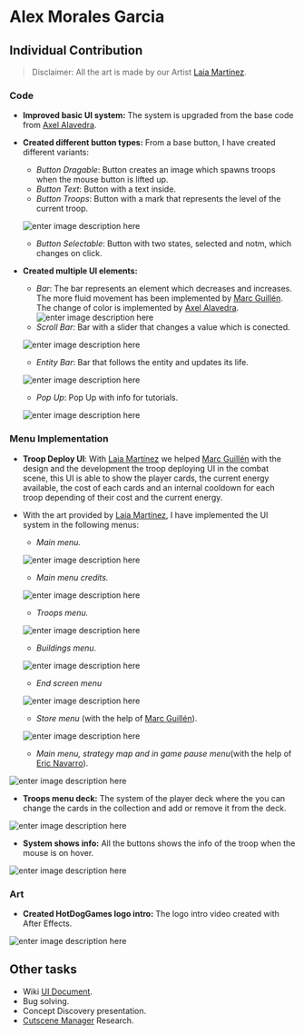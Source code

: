 # Alex Morales Garcia
## Individual Contribution

> Disclaimer: All the art is made by our Artist [Laia Martínez](https://github.com/LaiaMartinezMotis).

### Code
 - **Improved basic UI system:** The system is upgraded from the base code from [Axel Alavedra](https://github.com/AxelAlavedra).
 - **Created different button types:** From a base button, I have created different variants:
	 - *Button Dragable*: Button creates an image which spawns troops when the mouse button is lifted up.
	 - *Button Text*: Button with a text inside.
	 - *Button Troops*: Button with a mark that represents the level of the current troop.
   
	 ![enter image description here](https://github.com/hot-dog-games/Blue-Alert/blob/master/docs/Readme_Files/buttons_upgrade.JPG?raw=true)
	 - *Button Selectable*: Button with two states, selected and notm, which changes on click.
- **Created multiple UI elements:** 
	- *Bar*: The bar represents an element which decreases and increases. The more fluid movement has been implemented by [Marc Guillén](https://github.com/Marcgs96). The change of color is implemented by [Axel Alavedra](https://github.com/AxelAlavedra).![enter image description here](https://github.com/hot-dog-games/Blue-Alert/blob/master/docs/Readme_Files/combat_bar.gif?raw=true)
	- *Scroll Bar*: Bar with a slider that changes a value which is conected.
  
	![enter image description here](https://github.com/hot-dog-games/Blue-Alert/blob/master/docs/Readme_Files/scroll_bar.gif?raw=true)
	- *Entity Bar*: Bar that follows the entity and updates its life.
  
	![enter image description here](https://github.com/hot-dog-games/Blue-Alert/blob/master/docs/Readme_Files/entity_bar.JPG?raw=true)
	- *Pop Up*: Pop Up with info for tutorials.
  
	![enter image description here](https://github.com/hot-dog-games/Blue-Alert/blob/master/docs/Readme_Files/pop_up.JPG?raw=true)

### Menu Implementation
- **Troop Deploy UI**: With [Laia Martínez](https://github.com/LaiaMartinezMotis) we helped [Marc Guillén](https://github.com/Marcgs96) with the design and the development the troop deploying UI in the combat scene, this UI is able to show the player cards, the current energy available, the cost of each cards and an internal cooldown for each troop depending of their cost and the current energy.
- With the art provided by [Laia Martínez](https://github.com/LaiaMartinezMotis), I have implemented the UI system in the following menus:
	- *Main menu.*
  
	![enter image description here](https://github.com/hot-dog-games/Blue-Alert/blob/master/docs/Readme_Files/mainmenu.JPG?raw=true)
	- *Main menu credits.*
  
	![enter image description here](https://github.com/hot-dog-games/Blue-Alert/blob/master/docs/Readme_Files/credits.JPG?raw=true)
	-	*Troops menu.*
  
	![enter image description here](https://github.com/hot-dog-games/Blue-Alert/blob/master/docs/Readme_Files/troops_menu.JPG?raw=true)
	- *Buildings menu.*
  
	![enter image description here](https://github.com/hot-dog-games/Blue-Alert/blob/master/docs/Readme_Files/building_menu.JPG?raw=true)
	- 	*End screen menu*
  
	![enter image description here](https://github.com/hot-dog-games/Blue-Alert/blob/master/docs/Readme_Files/end_screen_2.JPG?raw=true)
	- *Store menu* (with the help of [Marc Guillén](https://github.com/Marcgs96)).
  
	![enter image description here](https://github.com/hot-dog-games/Blue-Alert/blob/master/docs/Readme_Files/store.gif?raw=true)
	- *Main menu, strategy map and in game pause menu*(with the help of [Eric Navarro](https://github.com/lakaens)).
  
![enter image description here](https://github.com/hot-dog-games/Blue-Alert/blob/master/docs/Readme_Files/pause_menu.JPG?raw=true)
- **Troops menu deck:** The system of the player deck where the you can change the cards in the collection and add or remove it from the deck.

![enter image description here](https://github.com/hot-dog-games/Blue-Alert/blob/master/docs/Readme_Files/deck_buttons.gif?raw=true)
- **System shows info:** All the buttons shows the info of the troop when the mouse is on hover.

![enter image description here](https://github.com/hot-dog-games/Blue-Alert/blob/master/docs/Readme_Files/info_show.JPG?raw=true)

### Art
- **Created HotDogGames logo intro:** The logo intro video created with After Effects.

![enter image description here](https://github.com/hot-dog-games/Blue-Alert/blob/master/docs/Readme_Files/Intro_logo.gif?raw=true)

## Other tasks
- Wiki [UI Document](https://github.com/hot-dog-games/Blue-Alert/wiki/4.--User-Interface-Document).
- Bug solving.
- Concept Discovery presentation.
- [Cutscene Manager](https://github.com/AlexMG99/Cutscene-Manager-Research) Research.
